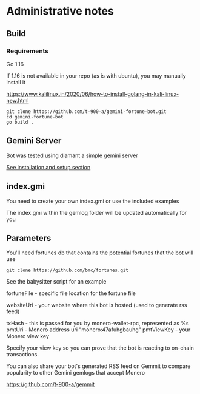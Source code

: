 # Administrative notes

## Build

### Requirements

Go 1.16

If 1.16 is not available in your repo (as is with ubuntu), you may manually install it

https://www.kalilinux.in/2020/06/how-to-install-golang-in-kali-linux-new.html

```
git clone https://github.com/t-900-a/gemini-fortune-bot.git
cd gemini-fortune-bot
go build .
```
## Gemini Server
Bot was tested using diamant a simple gemini server

[See installation and setup section](https://git.umaneti.net/diamant/about/)

## index.gmi
You need to create your own index.gmi or use the included examples

The index.gmi within the gemlog folder will be updated automatically for you

## Parameters
You'll need fortunes db that contains the potential fortunes that the bot will use
```bigquery
git clone https://github.com/bmc/fortunes.git
```
See the babysitter script for an example

fortuneFile - specific file location for the fortune file

websiteUri - your website where this bot is hosted (used to generate rss feed)

txHash - this is passed for you by monero-wallet-rpc, represented as %s
pmtUri - Monero address uri "monero:47afuhgbauhg"
pmtViewKey - your Monero view key

Specify your view key so you can prove that the bot is reacting to on-chain transactions.

You can also share your bot's generated RSS feed on Gemmit to compare popularity to other Gemini gemlogs that accept Monero

https://github.com/t-900-a/gemmit




